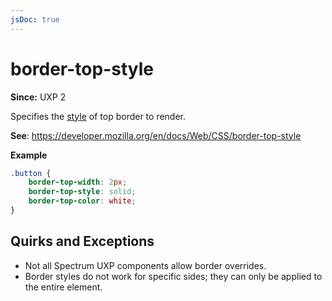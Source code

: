 ```yaml
---
jsDoc: true
---
```

# border-top-style

**Since:**  UXP 2

Specifies the [style](../border-style/) of top border to render.

**See**: https://developer.mozilla.org/en/docs/Web/CSS/border-top-style  

**Example**

```css
.button {
    border-top-width: 2px;
    border-top-style: solid;
    border-top-color: white;
}
```

## Quirks and Exceptions

* Not all Spectrum UXP components allow border overrides.
* Border styles do not work for specific sides; they can only be applied to the entire element.
